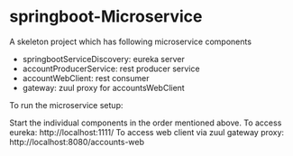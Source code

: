# springboot-Microservice

A skeleton project which has following microservice components 
- springbootServiceDiscovery: eureka server
- accountProducerService: rest producer service
- accountWebClient: rest consumer
- gateway: zuul proxy for accountsWebClient

To run the microservice setup:

Start the individual components in the order mentioned above.
To access eureka: http://localhost:1111/
To access web client via zuul gateway proxy: http://localhost:8080/accounts-web